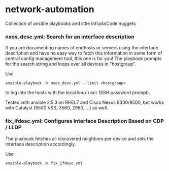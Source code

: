 # network-automation

Collection of ansible playbooks and little InfraAsCode nuggets

### nxos_desc.yml: Search for an interface description

If you are documenting names of endhosts or servers using the interface description and have no easy way to fetch this information in some form of central config management tool, this one is for you!
The playbook prompts for the search string and loops over all devices in "hostgroup".

Use 

```
ansible-playbook -k nxos_desc.yml --limit <hostgroup>
```

to log into the hosts with the local linux user (SSH password prompt).

Tested with ansible 2.5.3 on RHEL7 and Cisco Nexus 9300/9500, but works with Catalyst (6500 VSS, 3560, 2960, ...) as well.

### fix_ifdesc.yml: Configures Interface Description Based on CDP / LLDP

The playbook fetches all discovered neighbors per device and sets the Interface description accordingly.

Use 

```
ansible-playbook -k fix_ifdesc.yml
```
